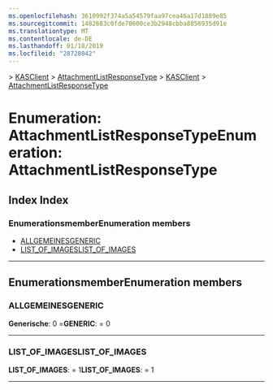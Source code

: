 ```yaml
---
ms.openlocfilehash: 3610992f374a5a54579faa97cea46a17d1889e85
ms.sourcegitcommit: 1482683c0fde70600ce3b2948cbba8856935d91e
ms.translationtype: MT
ms.contentlocale: de-DE
ms.lasthandoff: 01/18/2019
ms.locfileid: "28728042"
---
```

<span data-ttu-id="14704-101">[](../README.md) > [KASClient](../modules/kasclient.md) > [AttachmentListResponseType](../enums/kasclient.attachmentlistresponsetype.md)</span><span class="sxs-lookup"><span data-stu-id="14704-101">[](../README.md) > [KASClient](../modules/kasclient.md) > [AttachmentListResponseType](../enums/kasclient.attachmentlistresponsetype.md)</span></span>

# <a name="enumeration-attachmentlistresponsetype"></a><span data-ttu-id="14704-102">Enumeration: AttachmentListResponseType</span><span class="sxs-lookup"><span data-stu-id="14704-102">Enumeration: AttachmentListResponseType</span></span>

## <a name="index"></a><span data-ttu-id="14704-103">Index </span><span class="sxs-lookup"><span data-stu-id="14704-103">Index</span></span>

### <a name="enumeration-members"></a><span data-ttu-id="14704-104">Enumerationsmember</span><span class="sxs-lookup"><span data-stu-id="14704-104">Enumeration members</span></span>

* [<span data-ttu-id="14704-105">ALLGEMEINES</span><span class="sxs-lookup"><span data-stu-id="14704-105">GENERIC</span></span>](kasclient.attachmentlistresponsetype.md#generic)
* [<span data-ttu-id="14704-106">LIST_OF_IMAGES</span><span class="sxs-lookup"><span data-stu-id="14704-106">LIST_OF_IMAGES</span></span>](kasclient.attachmentlistresponsetype.md#list_of_images)

---

## <a name="enumeration-members"></a><span data-ttu-id="14704-107">Enumerationsmember</span><span class="sxs-lookup"><span data-stu-id="14704-107">Enumeration members</span></span>

<a id="generic"></a>

###  <a name="generic"></a><span data-ttu-id="14704-108">ALLGEMEINES</span><span class="sxs-lookup"><span data-stu-id="14704-108">GENERIC</span></span>

<span data-ttu-id="14704-109">**Generische**: 0 =</span><span class="sxs-lookup"><span data-stu-id="14704-109">**GENERIC**:  = 0</span></span>

___

<a id="list_of_images"></a>

###  <a name="listofimages"></a><span data-ttu-id="14704-110">LIST_OF_IMAGES</span><span class="sxs-lookup"><span data-stu-id="14704-110">LIST_OF_IMAGES</span></span>

<span data-ttu-id="14704-111">**LIST_OF_IMAGES**: = 1</span><span class="sxs-lookup"><span data-stu-id="14704-111">**LIST_OF_IMAGES**:  = 1</span></span>

___

